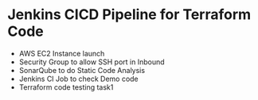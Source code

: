 # Jenkins CICD Pipeline for Terraform Code
- AWS EC2 Instance launch
- Security Group to allow SSH port in Inbound
- SonarQube to do Static Code Analysis
- Jenkins CI Job to check Demo code
- Terraform code testing task1

  
